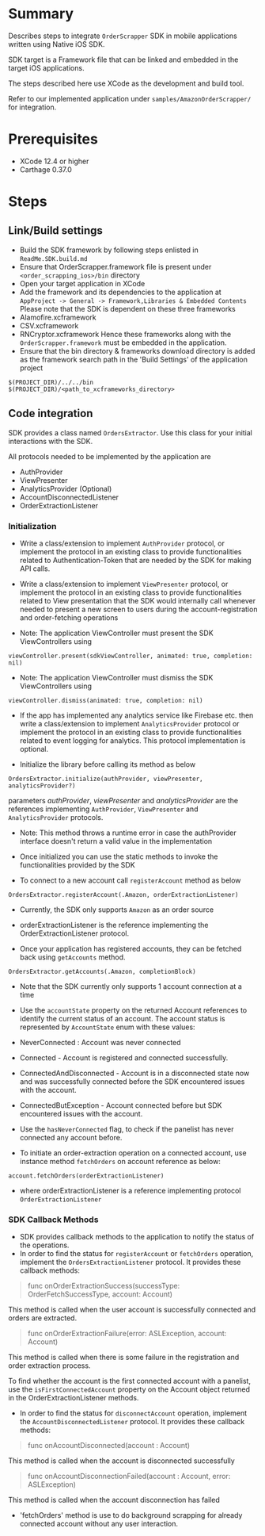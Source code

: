 # Summary

Describes steps to integrate `OrderScrapper` SDK in mobile applications written using Native
iOS SDK.

SDK target is a Framework file that can be linked and embedded in the target iOS
applications.

The steps described here use XCode as the development and build tool.

Refer to our implemented application under `samples/AmazonOrderScrapper/` for integration.

# Prerequisites

- XCode 12.4 or higher
- Carthage 0.37.0

# Steps

## Link/Build settings

- Build the SDK framework by following steps enlisted in `ReadMe.SDK.build.md`
- Ensure that OrderScrapper.framework file is present under `<order_scrapping_ios>/bin` directory
- Open your target application in XCode
- Add the framework and its dependencies to the application at
 `AppProject -> General -> Framework,Libraries & Embedded Contents`
 Please note that the SDK is dependent on these three frameworks
 - Alamofire.xcframework
 - CSV.xcframework
 - RNCryptor.xcframework
 Hence these frameworks along with the `OrderScrapper.framework` must be embedded in the application.
- Ensure that the bin directory & frameworks download directory is added as the framework search path in the 'Build Settings' of the application project
 ```
 $(PROJECT_DIR)/../../bin
 $(PROJECT_DIR)/<path_to_xcframeworks_directory>
 ```

## Code integration

SDK provides a class named `OrdersExtractor`. Use this class for your initial
interactions with the SDK.

All protocols needed to be implemented by the application are
- AuthProvider
- ViewPresenter
- AnalyticsProvider (Optional)
- AccountDisconnectedListener
- OrderExtractionListener

### Initialization

- Write a class/extension to implement `AuthProvider` protocol, or implement the protocol in an existing
 class to provide functionalities related to Authentication-Token that are needed by the SDK for
 making API calls.

- Write a class/extension to implement `ViewPresenter` protocol, or implement the protocol in an existing
 class to provide functionalities related to View presentation that the SDK would internally call
 whenever needed to present a new screen to users during the account-registration and 
 order-fetching operations
  
 - Note: The application ViewController must present the SDK ViewControllers using 
 ```
 viewController.present(sdkViewController, animated: true, completion: nil)
 ```
 - Note: The application ViewController must dismiss the SDK ViewControllers using 
 ```
 viewController.dismiss(animated: true, completion: nil)
 ```

- If the app has implemented any analytics service like Firebase etc. then write a class/extension to implement `AnalyticsProvider` protocol or implement the protocol in an existing class to provide functionalities related to event logging for analytics. This protocol implementation is optional. 
   
- Initialize the library before calling its method as below
 ```
 OrdersExtractor.initialize(authProvider, viewPresenter, analyticsProvider?)
 ```
 parameters *authProvider*, *viewPresenter* and *analyticsProvider* are the references implementing `AuthProvider`,
 `ViewPresenter` and `AnalyticsProvider` protocols. 
 - Note: This method throws a runtime error in case the authProvider interface doesn't return a valid value
 in the implementation

- Once initialized you can use the static methods to invoke the functionalities provided by the SDK

- To connect to a new account call `registerAccount` method as below
 ```
 OrdersExtractor.registerAccount(.Amazon, orderExtractionListener)
 ```
 - Currently, the SDK only supports `Amazon` as an order source
 - orderExtractionListener is the reference implementing the OrderExtractionListener protocol.

- Once your application has registered accounts, they can be fetched back using `getAccounts`
 method.
 ```
 OrdersExtractor.getAccounts(.Amazon, completionBlock)
 ```
 - Note that the SDK currently only supports 1 account connection at a time
 - Use the `accountState` property on the returned Account references to identify the current status of an account. The account status is represented by `AccountState` enum with these
  values:
  - NeverConnected : Account was never connected
  - Connected - Account is registered and connected successfully.
  - ConnectedAndDisconnected - Account is in a disconnected state now and was successfully connected before the SDK encountered issues with the account.
  - ConnectedButException - Account connected before but SDK encountered issues with the account.
 - Use the `hasNeverConnected` flag, to check if the panelist has never connected any account before.
 
- To initiate an order-extraction operation on a connected account, use instance method `fetchOrders` on account reference as below:
 ```
 account.fetchOrders(orderExtractionListener)
 ```
 - where orderExtractionListener is a reference implementing protocol `OrderExtractionListener`

### SDK Callback Methods

- SDK provides callback methods to the application to notify the status of the operations.
- In order to find the status for `registerAccount` or `fetchOrders` operation, implement the `OrdersExtractionListener` protocol.
 It provides these callback methods:
 > func onOrderExtractionSuccess(successType: OrderFetchSuccessType, account: Account)
  
 This method is called when the user account is successfully connected and orders are extracted.
   
 > func onOrderExtractionFailure(error: ASLException, account: Account)
  
 This method is called when there is some failure in the registration and order extraction process.
  
 To find whether the account is the first connected account with a panelist, use the `isFirstConnectedAccount` property on the Account object returned in the OrderExtractionListener methods.
  
- In order to find the status for `disconnectAccount` operation, implement the `AccountDisconnectedListener` protocol.
 It provides these callback methods:
 > func onAccountDisconnected(account : Account)
   
  This method is called when the account is disconnected successfully
   
 > func onAccountDisconnectionFailed(account : Account, error: ASLException)
   
  This method is called when the account disconnection has failed

- 'fetchOrders' method is use to do background scrapping for already connected account without any user interaction.  
